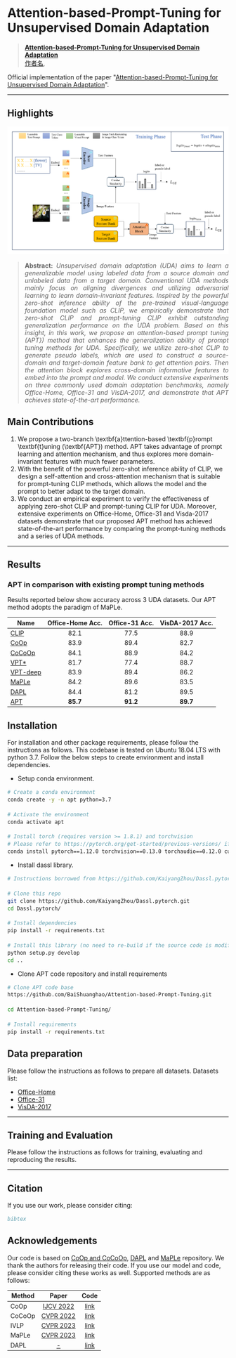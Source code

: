 # Attention-based-Prompt-Tuning for Unsupervised Domain Adaptation



> [**Attention-based-Prompt-Tuning for Unsupervised Domain Adaptation**](arXiv网址)<br>
> [作者名](作者网页),


Official implementation of the paper "[Attention-based-Prompt-Tuning for Unsupervised Domain Adaptation](arXiv网站)".
<hr />

## Highlights

![main figure](model.png)
> **<p align="justify"> Abstract:** *Unsupervised domain adaptation (UDA) aims to learn a generalizable model using labeled data from a source domain and unlabeled data from a target domain. Conventional UDA methods mainly focus on aligning divergences and utilizing adversarial learning to learn domain-invariant features. 
Inspired by the powerful zero-shot inference ability of the pre-trained visual-language foundation model such as CLIP, we empirically demonstrate that zero-shot CLIP and prompt-tuning CLIP exhibit outstanding generalization performance on the UDA problem. 
Based on this insight, in this work, we propose an attention-based prompt tuning (APT}) method that enhances the generalization ability of prompt tuning methods for UDA. 
Specifically, we utilize zero-shot CLIP to generate pseudo labels, which are used to construct a source-domain and target-domain feature bank to get attention pairs. Then the attention block explores cross-domain informative features to embed into the prompt and model.
We conduct extensive experiments on three commonly used domain adaptation benchmarks, namely Office-Home, Office-31 and VisDA-2017, and demonstrate that APT achieves state-of-the-art performance.* </p>

## Main Contributions

1) We propose a two-branch \textbf{a}ttention-based \textbf{p}rompt \textbf{t}uning (\textbf{APT}) method. APT takes advantage of prompt learning and attention mechanism, and thus explores more domain-invariant features with much fewer parameters.
2) With the benefit of the powerful zero-shot inference ability of CLIP, we design a self-attention and cross-attention mechanism that is suitable for prompt-tuning CLIP methods, which allows the model and the prompt to better adapt to the target domain. 
3) We conduct an empirical experiment to verify the effectiveness of applying zero-shot CLIP and prompt-tuning CLIP for UDA. Moreover, extensive experiments on Office-Home, Office-31 and Visda-2017 datasets demonstrate that our proposed APT method has achieved state-of-the-art performance by comparing the prompt-tuning methods and a series of UDA methods.

<hr />

## Results
### APT in comparison with existing prompt tuning methods
Results reported below show accuracy across 3 UDA datasets. Our APT method adopts the paradigm of MaPLe.

| Name                                                      | Office-Home Acc. | Office-31 Acc. |  VisDA-2017 Acc.  | 
|-----------------------------------------------------------|:---------:|:----------:|:---------:|
| [CLIP](https://arxiv.org/abs/2103.00020)                  |   82.1   |   77.5    |   88.9   | 
| [CoOp](https://arxiv.org/abs/2109.01134)                  |   83.9   |   89.4    |   82.7   |
| [CoCoOp](https://arxiv.org/abs/2203.05557)                |   84.1   |   88.9    |   84.2   | 
| [VPT*](https://arxiv.org/abs/2203.17274)                  |   81.7   |   77.4    |   88.7   | 
| [VPT-deep](https://arxiv.org/abs/2203.17274)              |   83.9   |   89.4    |   86.2   | 
| [MaPLe](https://arxiv.org/abs/2210.03117)                 |   84.2   |   89.6    |   83.5   |
| [DAPL](https://arxiv.org/abs/2202.06687)                  |   84.4   |   81.2    |   89.5   |
| [APT](网址)                                               |   **85.7**   |   **91.2**    | **89.7** | 

## Installation 
For installation and other package requirements, please follow the instructions as follows. 
This codebase is tested on Ubuntu 18.04 LTS with python 3.7. Follow the below steps to create environment and install dependencies.

* Setup conda environment.
```bash
# Create a conda environment
conda create -y -n apt python=3.7

# Activate the environment
conda activate apt

# Install torch (requires version >= 1.8.1) and torchvision
# Please refer to https://pytorch.org/get-started/previous-versions/ if your cuda version is different
conda install pytorch==1.12.0 torchvision==0.13.0 torchaudio==0.12.0 cudatoolkit=11.3 -c pytorch
```

* Install dassl library.
```bash
# Instructions borrowed from https://github.com/KaiyangZhou/Dassl.pytorch#installation

# Clone this repo
git clone https://github.com/KaiyangZhou/Dassl.pytorch.git
cd Dassl.pytorch/

# Install dependencies
pip install -r requirements.txt

# Install this library (no need to re-build if the source code is modified)
python setup.py develop
cd ..
```

* Clone APT code repository and install requirements
```bash
# Clone APT code base
https://github.com/BaiShuanghao/Attention-based-Prompt-Tuning.git

cd Attention-based-Prompt-Tuning/

# Install requirements
pip install -r requirements.txt
```

## Data preparation
Please follow the instructions as follows to prepare all datasets.
Datasets list:
- [Office-Home](https://drive.google.com/file/d/0B81rNlvomiwed0V1YUxQdC1uOTg/view?pli=1&resourcekey=0-2SNWq0CDAuWOBRRBL7ZZsw)
- [Office-31](https://faculty.cc.gatech.edu/~judy/domainadapt/#datasets_code)
- [VisDA-2017](http://ai.bu.edu/visda-2017/#download)

<hr />


## Training and Evaluation
Please follow the instructions as follows for training, evaluating and reproducing the results.



<hr />

## Citation
If you use our work, please consider citing:
```bibtex
bibtex
```


## Acknowledgements

Our code is based on [CoOp and CoCoOp](https://github.com/KaiyangZhou/CoOp), [DAPL](https://github.com/LeapLabTHU/DAPrompt/tree/main) and [MaPLe](https://github.com/muzairkhattak/multimodal-prompt-learning) repository. We thank the authors for releasing their code. If you use our model and code, please consider citing these works as well.
Supported methods are as follows:

| Method                    | Paper                                         |                             Code                            |  
|---------------------------|:----------------------------------------------:|:---------------------------------------------------------------:|
| CoOp                      | [IJCV 2022](https://arxiv.org/abs/2109.01134) |  [link](https://github.com/KaiyangZhou/CoOp)                  |
| CoCoOp                    | [CVPR 2022](https://arxiv.org/abs/2203.05557) |                 [link](configs/trainers/CoCoOp)                 |
| IVLP                      | [CVPR 2023](https://arxiv.org/abs/2210.03117) | [link](configs/trainers/MaPLe/vit_b16_c2_ep5_batch4_2ctx.yaml)  |
| MaPLe                     | [CVPR 2023](https://arxiv.org/abs/2210.03117) | [link](configs/trainers/MaPLe/vit_b16_c2_ep5_batch4_2ctx.yaml)  |
| DAPL                      | [-](https://arxiv.org/abs/2202.06687)       | [link](https://github.com/LeapLabTHU/DAPrompt)  |

